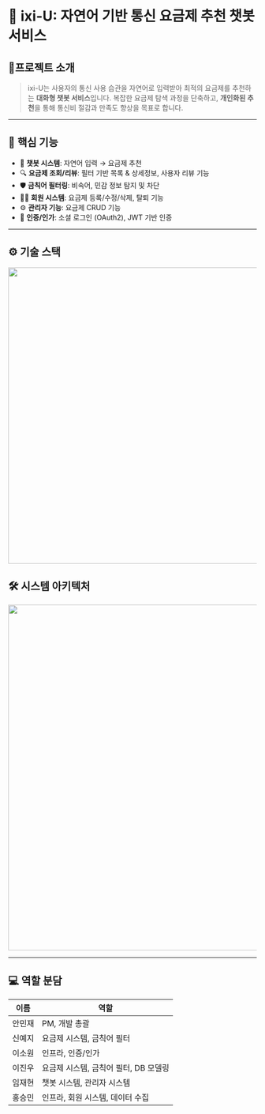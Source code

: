 # 📡 ixi-U: 자연어 기반 통신 요금제 추천 챗봇 서비스

## 📍프로젝트 소개

> ixi-U는 사용자의 통신 사용 습관을 자연어로 입력받아 최적의 요금제를 추천하는 **대화형 챗봇 서비스**입니다. 복잡한 요금제 탐색 과정을 단축하고, **개인화된 추천**을 통해 통신비 절감과 만족도 향상을 목표로 합니다.

---

## 🚀 핵심 기능

- 💬 **챗봇 시스템**: 자연어 입력 &rarr; 요금제 추천
- 🔍 **요금제 조회/리뷰**: 필터 기반 목록 & 상세정보, 사용자 리뷰 기능
- 🛡 **금칙어 필터링**: 비속어, 민감 정보 탐지 및 차단
- 🧑‍💼 **회원 시스템**: 요금제 등록/수정/삭제, 탈퇴 기능
- ⚙️ **관리자 기능**: 요금제 CRUD 기능
- 🔐 **인증/인가**: 소셜 로그인 (OAuth2), JWT 기반 인증

---

## ⚙️ 기술 스택

<img src="https://github.com/user-attachments/assets/16421396-523c-4ec5-87dd-9e8a2c663875" width="600">

## 🛠️ 시스템 아키텍처

<img src="https://github.com/user-attachments/assets/14dbabc7-b8c3-4a63-8369-14059f4543a0" width="700">

---

## 💻 역할 분담

| 이름  | 역할                      |
|-----|-------------------------|
| 안민재 | PM, 개발 총괄               |
| 신예지 | 요금제 시스템, 금칙어 필터         |
| 이소원 | 인프라, 인증/인가              |
| 이진우 | 요금제 시스템, 금칙어 필터, DB 모델링 |
| 임재현 | 챗봇 시스템, 관리자 시스템         |
| 홍승민 | 인프라, 회원 시스템, 데이터 수집     |
